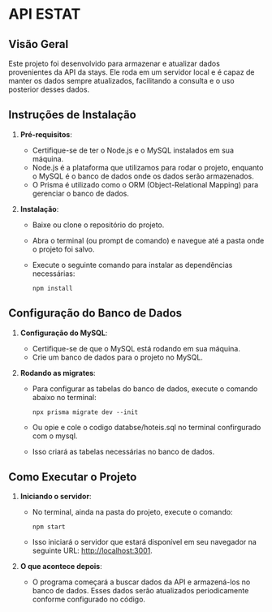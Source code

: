 # API ESTAT

## Visão Geral

Este projeto foi desenvolvido para armazenar e atualizar dados provenientes da API da stays. Ele roda em um servidor local e é capaz de manter os dados sempre atualizados, facilitando a consulta e o uso posterior desses dados.

## Instruções de Instalação

1. **Pré-requisitos**: 
   
   - Certifique-se de ter o Node.js e o MySQL instalados em sua máquina.
   - Node.js é a plataforma que utilizamos para rodar o projeto, enquanto o MySQL é o banco de dados onde os dados serão armazenados.
   - O Prisma é utilizado como o ORM (Object-Relational Mapping) para gerenciar o banco de dados.

2. **Instalação**:
   
   - Baixe ou clone o repositório do projeto.
   - Abra o terminal (ou prompt de comando) e navegue até a pasta onde o projeto foi salvo.
   - Execute o seguinte comando para instalar as dependências necessárias:
     
     ```
     npm install
     ```

## Configuração do Banco de Dados

1. **Configuração do MySQL**:
   
   - Certifique-se de que o MySQL está rodando em sua máquina.
   - Crie um banco de dados para o projeto no MySQL.

2. **Rodando as migrates**:
   
   - Para configurar as tabelas do banco de dados, execute o comando abaixo no terminal:
     
     ```
     npx prisma migrate dev --init
     ```

   - Ou opie e cole o codigo databse/hoteis.sql no terminal confirgurado com o mysql.

   - Isso criará as tabelas necessárias no banco de dados.

## Como Executar o Projeto

1. **Iniciando o servidor**:
   
   - No terminal, ainda na pasta do projeto, execute o comando:
     
     ```
     npm start
     ```
   - Isso iniciará o servidor que estará disponível em seu navegador na seguinte URL: [http://localhost:3001](http://localhost:3001).

2. **O que acontece depois**:
   
   - O programa começará a buscar dados da API e armazená-los no banco de dados. Esses dados serão atualizados periodicamente conforme configurado no código.
